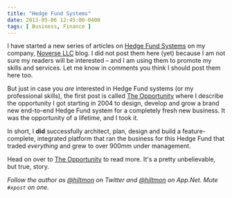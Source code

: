 ```yaml
---
title: "Hedge Fund Systems"
date: 2013-05-06 12:45:00-0400
tags: [ Business, Finance ]
---
```


I have started a new series of articles on [Hedge Fund Systems](https://www.noverse.com/blog/categories/hedge-fund-systems/) on my company, [Noverse LLC](https://www.noverse.com/) blog.  <span class="light">I did not post them here (yet) because I am not sure my readers will be interested – and I am using them to promote my skills and services. Let me know in comments you think I should post them here too.</span>

But just in case you *are* interested in Hedge Fund systems (or my professional skills), the first post is called [The Opportunity](https://www.noverse.com/blog/2013/05/the-opportunity/) where I describe the opportunity I got starting in 2004 to design, develop and grow a brand new end-to-end Hedge Fund system for a completely fresh new business. It was the opportunity of a lifetime, and I took it.

In short, I **did** successfully architect, plan, design and build a feature-complete, integrated platform that ran the business for this Hedge Fund that traded *everything* and grew to over 900mm under management.

Head on over to [The Opportunity](https://www.noverse.com/blog/2013/05/the-opportunity/) to read more. It's a pretty unbelievable, but true, story.

*Follow the author as [@hiltmon](https://twitter.com/hiltmon) on Twitter and [@hiltmon](http://alpha.app.net/hiltmon) on App.Net. Mute `#xpost` on one.*
